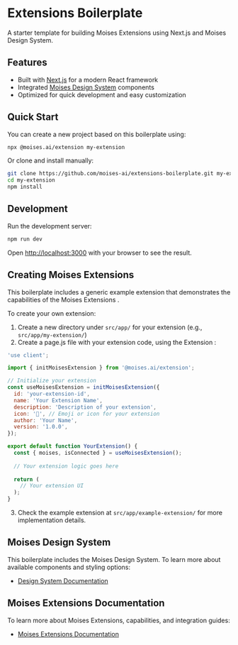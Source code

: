 # Extensions Boilerplate

A starter template for building Moises Extensions using Next.js and Moises Design System.

## Features

- Built with [Next.js](https://nextjs.org) for a modern React framework
- Integrated [Moises Design System](https://design-system.moises.ai/?path=/docs/introduction--docs) components
- Optimized for quick development and easy customization

## Quick Start

You can create a new project based on this boilerplate using:

```bash
npx @moises.ai/extension my-extension
```

Or clone and install manually:

```bash
git clone https://github.com/moises-ai/extensions-boilerplate.git my-extension
cd my-extension
npm install
```

## Development

Run the development server:

```bash
npm run dev
```

Open [http://localhost:3000](http://localhost:3000) with your browser to see the result.


## Creating Moises Extensions

This boilerplate includes a generic example extension that demonstrates the capabilities of the Moises Extensions  .

To create your own extension:

1. Create a new directory under `src/app/` for your extension (e.g., `src/app/my-extension/`)
2. Create a page.js file with your extension code, using the Extension  :

```jsx
'use client';

import { initMoisesExtension } from '@moises.ai/extension';

// Initialize your extension
const useMoisesExtension = initMoisesExtension({
  id: 'your-extension-id',
  name: 'Your Extension Name',
  description: 'Description of your extension',
  icon: '🔌', // Emoji or icon for your extension
  author: 'Your Name',
  version: '1.0.0',
});

export default function YourExtension() {
  const { moises, isConnected } = useMoisesExtension();
  
  // Your extension logic goes here
  
  return (
    // Your extension UI
  );
}
```

3. Check the example extension at `src/app/example-extension/` for more implementation details.

## Moises Design System

This boilerplate includes the Moises Design System. To learn more about available components and styling options:

- [Design System Documentation](https://design-system.moises.ai/?path=/docs/introduction--docs)

## Moises Extensions Documentation

To learn more about Moises Extensions, capabilities, and integration guides:

- [Moises Extensions Documentation](https://extensions.moises.ai/)
